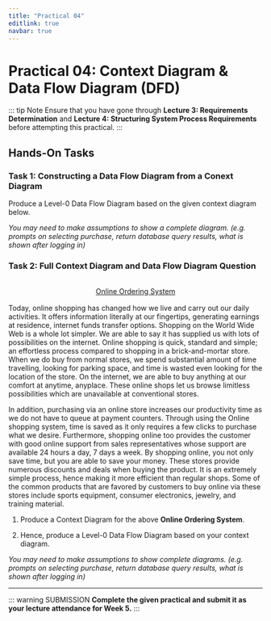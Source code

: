 ```yaml
---
title: "Practical 04"
editlink: true
navbar: true
---
```


# Practical 04: Context Diagram & Data Flow Diagram (DFD)

::: tip Note
Ensure that you have gone through **Lecture 3: Requirements Determination** and **Lecture 4: Structuring System Process Requirements** before attempting this practical.
:::

## Hands-On Tasks

### Task 1: Constructing a Data Flow Diagram from a Conext Diagram

Produce a Level-0 Data Flow Diagram based on the given context diagram below.

_You may need to make assumptions to show a complete diagram. (e.g. prompts on selecting purchase, return database query results, what is shown after logging in)_

### Task 2: Full Context Diagram and Data Flow Diagram Question

<div style="margin: 2rem auto 1rem; text-align: center;text-decoration: underline;">
	Online Ordering System
</div>

Today, online shopping has changed how we live and carry out our daily activities.
It offers information literally at our fingertips, generating earnings at residence, internet funds transfer options.
Shopping on the World Wide Web is a whole lot simpler.
We are able to say it has supplied us with lots of possibilities on the internet.
Online shopping is quick, standard and simple; an effortless process compared to shopping in a brick-and-mortar store.
When we do buy from normal stores, we spend substantial amount of time travelling, looking for parking space, and time
is wasted even looking for the location of the store.
On the internet, we are able to buy anything at our comfort at anytime, anyplace.
These online shops let us browse limitless possibilities which are unavailable at conventional stores.

In addition, purchasing via an online store increases our productivity time as we do not have to queue at payment counters.
Through using the Online shopping system, time is saved as it only requires a few clicks to purchase what we desire.
Furthermore, shopping online too provides the customer with good online support from sales representatives whose support are
available 24 hours a day, 7 days a week.
By shopping online, you not only save time, but you are able to save your money.
These stores provide numerous discounts and deals when buying the product.
It is an extremely simple process, hence making it more efficient than regular shops.
Some of the common products that are favored by customers to buy online via these stores include sports equipment, consumer
electronics, jewelry, and training material.

1. Produce a Context Diagram for the above **Online Ordering System**.

2. Hence, produce a Level-0 Data Flow Diagram based on your context diagram.

_You may need to make assumptions to show complete diagrams. (e.g. prompts on selecting purchase, return database query results, what is shown after logging in)_

---

::: warning SUBMISSION
**Complete the given practical and submit it as your lecture attendance for Week 5.**
:::
